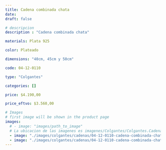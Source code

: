 ```yaml
---
title: Cadena combinada chata
date: 
draft: false

# descripcion
description : "Cadena combinada chata"

materials: Plata 925

color: Plateado

dimensions: "40cm, 45cm y 50cm"

code: 04-12-0110

type: "Colgantes"

categories: []

price: $4.190,00

price_eftvo: $3.560,00

# Images
# first image will be shown in the product page
images:
  # - image: "images/path_to_image"
  # La ubicacion de las imagenes es imagenes/Colgantes/Colgantes.Cadenas/04-12-0110-cadena-combinada-chata
  - image: "./images/colgantes/cadenas/04-12-0110-cadena-combinada-chata_a.JPG"
  - image: "./images/colgantes/cadenas/04-12-0110-cadena-combinada-chata_b.JPG"
---
```

